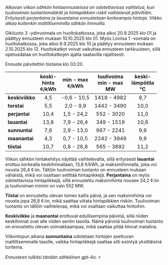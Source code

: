 *Alkavan viikon sähkön hintaennusteissa on odotettavissa vaihtelua, kun tuulivoiman tuotantomäärät ja hintapiikkien riskit vaihtelevat päivittäin. Erityisesti perjantaina ja lauantaina ennustetaan korkeampia hintoja. Viikko alkaa kuitenkin maltillisemmilla sähkön hinnoilla.*

Olkiluoto 3 -ydinvoimala on huoltokatkossa, joka alkoi 20.9.2025 klo 01 ja päättyy ennusteen mukaan 10.10.2025 klo 01. Myös Loviisa 1 -voimala on huoltokatkossa, joka alkoi 6.9.2025 klo 10 ja päättyy ennusteen mukaan 2.10.2025 klo 12. Huoltokatkot voivat vaikuttaa ennusteen tarkkuuteen, sillä opetusdataa on huoltokatkojen ajalta saatavilla rajallisesti.

Ennuste päivitettiin tiistaina klo 03:20.

|            | keski-<br>hinta<br>¢/kWh | min - max<br>¢/kWh | tuulivoima<br>min - max<br>MW | keski-<br>lämpötila<br>°C |
|:-----------|:----------------:|:----------------:|:-------------:|:-------------:|
| **keskiviikko** | 4,5 | -0,6 - 10,5 | 1418 - 4982 | 8,7 |
| **torstai**     | 5,5 | 2,0 - 9,9  | 1442 - 3490 | 10,0 |
| **perjantai**   | 10,4 | 1,5 - 24,2 | 552 - 3020 | 11,0 |
| **lauantai**    | 13,8 | 7,9 - 26,4 | 349 - 1519 | 10,6 |
| **sunnuntai**   | 7,6 | 2,9 - 13,0 | 967 - 2241 | 9,9 |
| **maanantai**   | 4,3 | 0,7 - 10,5 | 2242 - 3949 | 9,9 |
| **tiistai**     | 10,7 | 0,8 - 26,8 | 565 - 3892 | 11,2 |

Viikon sähkön hintakehitys näyttää vaihtelevalta, sillä erityisesti **lauantai** erottuu korkealla keskihinnallaan, 13,8 ¢/kWh, ja maksimihinnalla, joka voi nousta 26,4 ¢:iin. Tällöin tuulivoiman tuotanto on ennusteen mukaan vähäistä, mikä voi osaltaan selittää hintapiikkejä. **Perjantaina** on myös odotettavissa hintapiikkejä, sillä ennustettu maksimihinta nousee 24,2 ¢:iin ja tuulivoiman minimi on vain 552 MW.

**Tiistai** on ennustettu olevan toinen kallis päivä, ja sen maksimihinta voi nousta jopa 26,8 ¢:iin, mikä saattaa viitata hintapiikkien riskiin. Tuulivoiman tuotanto on tällöin vaihtelevaa, mikä voi osaltaan vaikuttaa hintoihin.

**Keskiviikko** ja **maanantai** erottuvat edullisempina päivinä, sillä niiden keskihinnat ovat alle viiden sentin tasolla. Näinä päivinä tuulivoiman tuotanto on ennustettu olevan voimakkaampaa, mikä saattaa pitää hinnat matalina.

Viikonlopun aikana **sunnuntaina** odotetaan hintojen asettuvan maltillisemmalle tasolle, vaikka hintapiikkejä saattaa silti esiintyä yksittäisinä tunteina.

*Ennusteen tulkitsi tänään sähköinen gpt-4o.* ⚡

